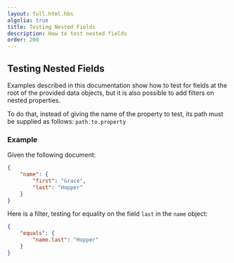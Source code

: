 ```yaml
---
layout: full.html.hbs
algolia: true
title: Testing Nested Fields
description: How to test nested fields
order: 200
---
```


## Testing Nested Fields

Examples described in this documentation show how to test for fields at the root of the provided data objects, but it is also possible to add filters on nested properties.

To do that, instead of giving the name of the property to test, its path must be supplied as follows: `path.to.property`

### Example

Given the following document:

```json
{
    "name": {
        "first": "Grace",
        "last": "Hopper"
    }
}
```

Here is a filter, testing for equality on the field `last` in the `name` object:

```json
{
    "equals": {
        "name.last": "Hopper"
    }
}
```
